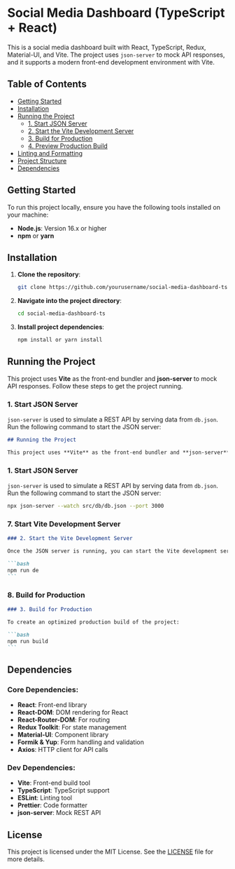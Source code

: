 # Social Media Dashboard (TypeScript + React)

This is a social media dashboard built with React, TypeScript, Redux, Material-UI, and Vite. The project uses `json-server` to mock API responses, and it supports a modern front-end development environment with Vite.

## Table of Contents

- [Getting Started](#getting-started)
- [Installation](#installation)
- [Running the Project](#running-the-project)
  - [1. Start JSON Server](#1-start-json-server)
  - [2. Start the Vite Development Server](#2-start-the-vite-development-server)
  - [3. Build for Production](#3-build-for-production)
  - [4. Preview Production Build](#4-preview-production-build)
- [Linting and Formatting](#linting-and-formatting)
- [Project Structure](#project-structure)
- [Dependencies](#dependencies)

## Getting Started

To run this project locally, ensure you have the following tools installed on your machine:

- **Node.js**: Version 16.x or higher
- **npm** or **yarn**

## Installation

1. **Clone the repository**:

   ```bash
   git clone https://github.com/yourusername/social-media-dashboard-ts.git

   ```

2. **Navigate into the project directory**:

   ```bash
   cd social-media-dashboard-ts

   ```

3. **Install project dependencies**:
   ```bash
   npm install or yarn install
   ```

## Running the Project

This project uses **Vite** as the front-end bundler and **json-server** to mock API responses. Follow these steps to get the project running.

### 1. Start JSON Server

`json-server` is used to simulate a REST API by serving data from `db.json`. Run the following command to start the JSON server:

```md
## Running the Project

This project uses **Vite** as the front-end bundler and **json-server** to mock API responses. Follow these steps to get the project running.
```

### 1. Start JSON Server

`json-server` is used to simulate a REST API by serving data from `db.json`. Run the following command to start the JSON server:

```bash
npx json-server --watch src/db/db.json --port 3000
```

### 7. **Start Vite Development Server**

````md
### 2. Start the Vite Development Server

Once the JSON server is running, you can start the Vite development server to serve the front-end.

```bash
npm run de
```
````

### 8. **Build for Production**

````md
### 3. Build for Production

To create an optimized production build of the project:

```bash
npm run build
```
````

## Dependencies

### Core Dependencies:

- **React**: Front-end library
- **React-DOM**: DOM rendering for React
- **React-Router-DOM**: For routing
- **Redux Toolkit**: For state management
- **Material-UI**: Component library
- **Formik & Yup**: Form handling and validation
- **Axios**: HTTP client for API calls

### Dev Dependencies:

- **Vite**: Front-end build tool
- **TypeScript**: TypeScript support
- **ESLint**: Linting tool
- **Prettier**: Code formatter
- **json-server**: Mock REST API

## License

This project is licensed under the MIT License. See the [LICENSE](LICENSE) file for more details.
